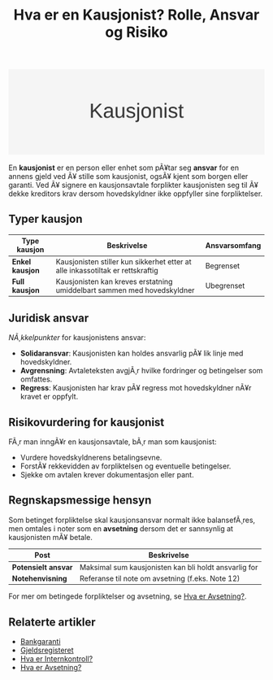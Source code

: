 ﻿---
title: "Hva er en Kausjonist? Rolle, Ansvar og Risiko"
meta_title: "Hva er en Kausjonist? Rolle, Ansvar og Risiko"
meta_description: '![Illustrasjon av konseptet kausjonist](kausjonist.svg)'
slug: kausjonist
type: blog
layout: pages/single
---

![Illustrasjon av konseptet kausjonist](kausjonist.svg)

En **kausjonist** er en person eller enhet som pÃ¥tar seg **ansvar** for en annens gjeld ved Ã¥ stille som kausjonist, ogsÃ¥ kjent som borgen eller garanti. Ved Ã¥ signere en kausjonsavtale forplikter kausjonisten seg til Ã¥ dekke kreditors krav dersom hovedskyldner ikke oppfyller sine forpliktelser.

## Typer kausjon

| Type kausjon      | Beskrivelse                                                                 | Ansvarsomfang               |
|-------------------|-----------------------------------------------------------------------------|-----------------------------|
| **Enkel kausjon** | Kausjonisten stiller kun sikkerhet etter at alle inkassotiltak er rettskraftig | Begrenset                   |
| **Full kausjon**  | Kausjonisten kan kreves erstatning umiddelbart sammen med hovedskyldner      | Ubegrenset                  |

## Juridisk ansvar

*NÃ¸kkelpunkter* for kausjonistens ansvar:

* **Solidaransvar**: Kausjonisten kan holdes ansvarlig pÃ¥ lik linje med hovedskyldner.
* **Avgrensning**: Avtaleteksten avgjÃ¸r hvilke fordringer og betingelser som omfattes.
* **Regress**: Kausjonisten har krav pÃ¥ regress mot hovedskyldner nÃ¥r kravet er oppfylt.

## Risikovurdering for kausjonist

FÃ¸r man inngÃ¥r en kausjonsavtale, bÃ¸r man som kausjonist:

* Vurdere hovedskyldnerens betalingsevne.
* ForstÃ¥ rekkevidden av forpliktelsen og eventuelle betingelser.
* Sjekke om avtalen krever dokumentasjon eller pant.

## Regnskapsmessige hensyn

Som betinget forpliktelse skal kausjonsansvar normalt ikke balansefÃ¸res, men omtales i noter som en **avsetning** dersom det er sannsynlig at kausjonisten mÃ¥ betale.

| Post                 | Beskrivelse                                        |
|----------------------|----------------------------------------------------|
| **Potensielt ansvar**| Maksimal sum kausjonisten kan bli holdt ansvarlig for |
| **Notehenvisning**    | Referanse til note om avsetning (f.eks. Note 12)     |

For mer om betingede forpliktelser og avsetning, se [Hva er Avsetning?](/blogs/regnskap/avsetning "Hva er Avsetning? Ulike typer og regnskapsfÃ¸ring").

## Relaterte artikler

* [Bankgaranti](/blogs/regnskap/bankgaranti "Bankgaranti - Oversikt over bankgarantier og sikkerhetsstillelse")
* [Gjeldsregisteret](/blogs/regnskap/gjeldsregisteret "Gjeldsregisteret - Oversikt over det norske gjeldsregisteret")
* [Hva er Internkontroll?](/blogs/regnskap/hva-er-internkontroll "Hva er Internkontroll? Prinsipper og krav")
* [Hva er Avsetning?](/blogs/regnskap/avsetning "Hva er Avsetning? Ulike typer og regnskapsfÃ¸ring")






